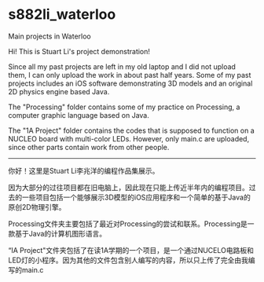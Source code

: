 # s882li_waterloo
Main projects in Waterloo

Hi! This is Stuart Li's project demonstration!

Since all my past projects are left in my old laptop and I did not upload them, I can only upload the work in about past half years. Some of my past projects includes an iOS software demonstrating 3D models and an original 2D physics engine based Java.

The "Processing" folder contains some of my practice on Processing, a computer graphic language based on Java.

The "1A Project" folder contains the codes that is supposed to function on a NUCLEO board with multi-color LEDs. However, only main.c are uploaded, since other parts contain work from other people.



------------------------------------------------------
你好！这里是Stuart Li李兆洋的编程作品集展示。

因为大部分的过往项目都在旧电脑上，因此现在只能上传近半年内的编程项目。过去的一些项目包括一个能够展示3D模型的iOS应用程序和一个简单的基于Java的原创2D物理引擎。

Processing文件夹主要包括了最近对Processing的尝试和联系。Processing是一款基于Java的计算机图形语言。

“IA Project"文件夹包括了在读1A学期的一个项目，是一个通过NUCELO电路板和LED灯的小程序。因为其他的文件包含别人编写的内容，所以只上传了完全由我编写的main.c
